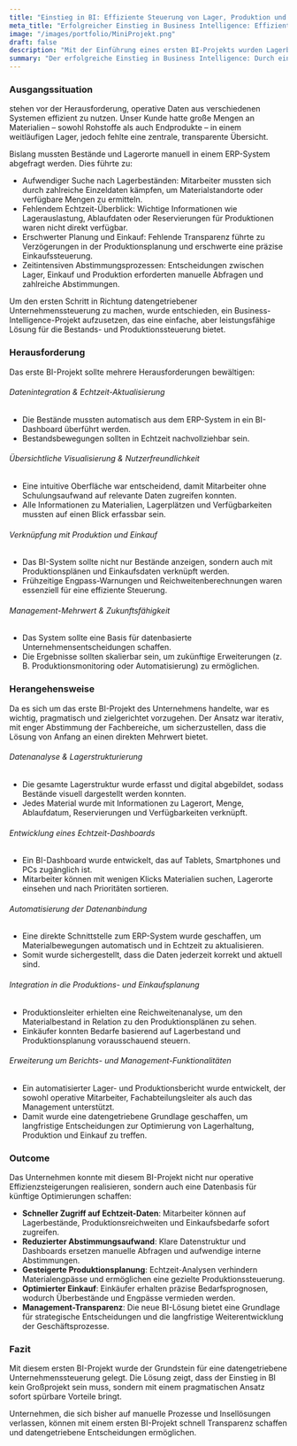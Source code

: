 ```yaml
---
title: "Einstieg in BI: Effiziente Steuerung von Lager, Produktion und Einkauf"
meta_title: "Erfolgreicher Einstieg in Business Intelligence: Effiziente Steuerung von Lager, Produktion und Einkauf"
image: "/images/portfolio/MiniProjekt.png"
draft: false
description: "Mit der Einführung eines ersten BI-Projekts wurden Lagerbestände, Produktionsplanung und Einkaufssteuerung effizienter gestaltet und datengetriebene Entscheidungen ermöglicht."
summary: "Der erfolgreiche Einstieg in Business Intelligence: Durch eine zentrale BI-Lösung konnten Lagerbestände automatisiert erfasst, Materialverfügbarkeiten optimiert und Engpässe frühzeitig erkannt werden. Die datengetriebene Transparenz hat Abstimmungen vereinfacht, Prozesse beschleunigt und fundierte Entscheidungen in Einkauf und Produktion ermöglicht. Entdecken Sie, wie ein pragmatischer BI-Start sofort messbare Vorteile bringen kann."
---
```


### Ausgangssituation
 stehen vor der Herausforderung, operative Daten aus verschiedenen Systemen effizient zu nutzen. Unser Kunde hatte große Mengen an Materialien – sowohl Rohstoffe als auch Endprodukte – in einem weitläufigen Lager, jedoch fehlte eine zentrale, transparente Übersicht.  

Bislang mussten Bestände und Lagerorte manuell in einem ERP-System abgefragt werden. Dies führte zu:  

- Aufwendiger Suche nach Lagerbeständen: Mitarbeiter mussten sich durch zahlreiche Einzeldaten kämpfen, um Materialstandorte oder verfügbare Mengen zu ermitteln.  
- Fehlendem Echtzeit-Überblick: Wichtige Informationen wie Lagerauslastung, Ablaufdaten oder Reservierungen für Produktionen waren nicht direkt verfügbar.  
- Erschwerter Planung und Einkauf: Fehlende Transparenz führte zu Verzögerungen in der Produktionsplanung und erschwerte eine präzise Einkaufssteuerung.  
- Zeitintensiven Abstimmungsprozessen: Entscheidungen zwischen Lager, Einkauf und Produktion erforderten manuelle Abfragen und zahlreiche Abstimmungen.  

Um den ersten Schritt in Richtung datengetriebener Unternehmenssteuerung zu machen, wurde entschieden, ein Business-Intelligence-Projekt aufzusetzen, das eine einfache, aber leistungsfähige Lösung für die Bestands- und Produktionssteuerung bietet.  

### Herausforderung

Das erste BI-Projekt sollte mehrere Herausforderungen bewältigen:  

###### Datenintegration & Echtzeit-Aktualisierung  
- Die Bestände mussten automatisch aus dem ERP-System in ein BI-Dashboard überführt werden.  
- Bestandsbewegungen sollten in Echtzeit nachvollziehbar sein.  

###### Übersichtliche Visualisierung & Nutzerfreundlichkeit  
- Eine intuitive Oberfläche war entscheidend, damit Mitarbeiter ohne Schulungsaufwand auf relevante Daten zugreifen konnten.  
- Alle Informationen zu Materialien, Lagerplätzen und Verfügbarkeiten mussten auf einen Blick erfassbar sein.  

###### Verknüpfung mit Produktion und Einkauf  
- Das BI-System sollte nicht nur Bestände anzeigen, sondern auch mit Produktionsplänen und Einkaufsdaten verknüpft werden.  
- Frühzeitige Engpass-Warnungen und Reichweitenberechnungen waren essenziell für eine effiziente Steuerung.  

###### Management-Mehrwert & Zukunftsfähigkeit  
- Das System sollte eine Basis für datenbasierte Unternehmensentscheidungen schaffen.  
- Die Ergebnisse sollten skalierbar sein, um zukünftige Erweiterungen (z. B. Produktionsmonitoring oder Automatisierung) zu ermöglichen.  

### Herangehensweise

Da es sich um das erste BI-Projekt des Unternehmens handelte, war es wichtig, pragmatisch und zielgerichtet vorzugehen. Der Ansatz war iterativ, mit enger Abstimmung der Fachbereiche, um sicherzustellen, dass die Lösung von Anfang an einen direkten Mehrwert bietet.  

###### Datenanalyse & Lagerstrukturierung  
- Die gesamte Lagerstruktur wurde erfasst und digital abgebildet, sodass Bestände visuell dargestellt werden konnten.  
- Jedes Material wurde mit Informationen zu Lagerort, Menge, Ablaufdatum, Reservierungen und Verfügbarkeiten verknüpft.  

###### Entwicklung eines Echtzeit-Dashboards  
- Ein BI-Dashboard wurde entwickelt, das auf Tablets, Smartphones und PCs zugänglich ist.  
- Mitarbeiter können mit wenigen Klicks Materialien suchen, Lagerorte einsehen und nach Prioritäten sortieren.  

###### Automatisierung der Datenanbindung  
- Eine direkte Schnittstelle zum ERP-System wurde geschaffen, um Materialbewegungen automatisch und in Echtzeit zu aktualisieren.  
- Somit wurde sichergestellt, dass die Daten jederzeit korrekt und aktuell sind.  

###### Integration in die Produktions- und Einkaufsplanung  
- Produktionsleiter erhielten eine Reichweitenanalyse, um den Materialbestand in Relation zu den Produktionsplänen zu sehen.  
- Einkäufer konnten Bedarfe basierend auf Lagerbestand und Produktionsplanung vorausschauend steuern.  

###### Erweiterung um Berichts- und Management-Funktionalitäten  
- Ein automatisierter Lager- und Produktionsbericht wurde entwickelt, der sowohl operative Mitarbeiter, Fachabteilungsleiter als auch das Management unterstützt.  
- Damit wurde eine datengetriebene Grundlage geschaffen, um langfristige Entscheidungen zur Optimierung von Lagerhaltung, Produktion und Einkauf zu treffen.  

### Outcome

Das Unternehmen konnte mit diesem BI-Projekt nicht nur operative Effizienzsteigerungen realisieren, sondern auch eine Datenbasis für künftige Optimierungen schaffen:  

- **Schneller Zugriff auf Echtzeit-Daten**: Mitarbeiter können auf Lagerbestände, Produktionsreichweiten und Einkaufsbedarfe sofort zugreifen.  
- **Reduzierter Abstimmungsaufwand**: Klare Datenstruktur und Dashboards ersetzen manuelle Abfragen und aufwendige interne Abstimmungen.  
- **Gesteigerte Produktionsplanung**: Echtzeit-Analysen verhindern Materialengpässe und ermöglichen eine gezielte Produktionssteuerung.  
- **Optimierter Einkauf**: Einkäufer erhalten präzise Bedarfsprognosen, wodurch Überbestände und Engpässe vermieden werden.  
- **Management-Transparenz**: Die neue BI-Lösung bietet eine Grundlage für strategische Entscheidungen und die langfristige Weiterentwicklung der Geschäftsprozesse.  

### Fazit

Mit diesem ersten BI-Projekt wurde der Grundstein für eine datengetriebene Unternehmenssteuerung gelegt. Die Lösung zeigt, dass der Einstieg in BI kein Großprojekt sein muss, sondern mit einem pragmatischen Ansatz sofort spürbare Vorteile bringt.  

Unternehmen, die sich bisher auf manuelle Prozesse und Insellösungen verlassen, können mit einem ersten BI-Projekt schnell Transparenz schaffen und datengetriebene Entscheidungen ermöglichen.
